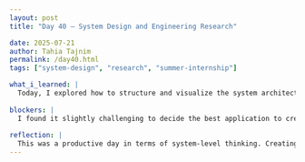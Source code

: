 ```yaml
---
layout: post
title: "Day 40 – System Design and Engineering Research"

date: 2025-07-21
author: Tahia Tajnim
permalink: /day40.html
tags: ["system-design", "research", "summer-internship"]   

what_i_learned: |
  Today, I explored how to structure and visualize the system architecture of our AI-powered flight delay prediction model. I worked on drafting a clear block diagram showing the full pipeline from data collection to deployment. I also clarified the differences between block diagrams and data pipelines, and how each serves different levels of technical explanation in a system framework. Additionally, we had an Overleaf workshop where we learned how to write and structure a research paper using Overleaf, which will help in preparing our final report.
  
blockers: |  
  I found it slightly challenging to decide the best application to create professional-grade block diagrams.
  
reflection: |
  This was a productive day in terms of system-level thinking. Creating the block diagram helped me visualize how each module fits together. The Overleaf workshop was also very informative, giving me confidence in formatting and drafting our paper professionally. I feel more prepared to integrate these elements into our final report and dashboard documentation.
---
```

